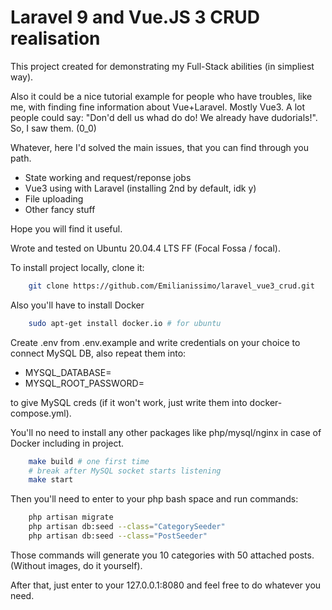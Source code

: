 # Laravel 9 and Vue.JS 3 CRUD realisation

This project created for demonstrating my Full-Stack abilities (in simpliest way).

Also it could be a nice tutorial example for people who have troubles, like me, with finding fine information about Vue+Laravel. Mostly Vue3. A lot people could say: "Don'd dell us whad do do! We already have dudorials!". So, I saw them. (0_0)

Whatever, here I'd solved the main issues, that you can find through you path.

- State working and request/reponse jobs
- Vue3 using with Laravel (installing 2nd by default, idk y)
- File uploading
- Other fancy stuff

Hope you will find it useful.

Wrote and tested on Ubuntu 20.04.4 LTS FF (Focal Fossa / focal).

To install project locally, clone it:

```bash
    git clone https://github.com/Emilianissimo/laravel_vue3_crud.git
```
Also you'll have to install Docker

```bash
    sudo apt-get install docker.io # for ubuntu
```

Create .env from .env.example and write credentials on your choice to connect MySQL DB, also repeat them into:

- MYSQL_DATABASE= 
- MYSQL_ROOT_PASSWORD=

to give MySQL creds (if it won't work, just write them into docker-compose.yml).

You'll no need to install any other packages like php/mysql/nginx in case of Docker including in project.

```bash
    make build # one first time
    # break after MySQL socket starts listening
    make start
```
Then you'll need to enter to your php bash space and run commands:

```bash
    php artisan migrate
    php artisan db:seed --class="CategorySeeder"
    php artisan db:seed --class="PostSeeder"
```

Those commands will generate you 10 categories with 50 attached posts. (Without images, do it yourself).

After that, just enter to your 127.0.0.1:8080 and feel free to do whatever you need.

